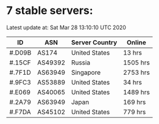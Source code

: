 # 7 stable servers:

Latest update at: Sat Mar 28 13:10:10 UTC 2020

| ID | ASN | Server Country | Online |
| -- | --- | -------------- | ------ |
| #.D09B | AS174 | United States | 13 hrs |
| #.15CF | AS49392 | Russia | 1505 hrs |
| #.7F1D | AS63949 | Singapore | 2753 hrs |
| #.9FC3 | AS53889 | United States | 34 hrs |
| #.E069 | AS40065 | United States | 1489 hrs |
| #.2A79 | AS63949 | Japan | 169 hrs |
| #.F7DA | AS45102 | United States | 779 hrs |

